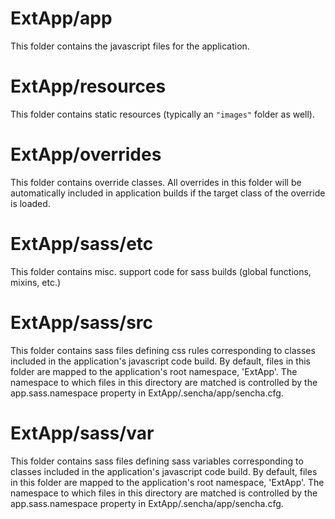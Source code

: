# ExtApp/app

This folder contains the javascript files for the application.

# ExtApp/resources

This folder contains static resources (typically an `"images"` folder as well).

# ExtApp/overrides

This folder contains override classes. All overrides in this folder will be 
automatically included in application builds if the target class of the override
is loaded.

# ExtApp/sass/etc

This folder contains misc. support code for sass builds (global functions, 
mixins, etc.)

# ExtApp/sass/src

This folder contains sass files defining css rules corresponding to classes
included in the application's javascript code build.  By default, files in this 
folder are mapped to the application's root namespace, 'ExtApp'. The
namespace to which files in this directory are matched is controlled by the
app.sass.namespace property in ExtApp/.sencha/app/sencha.cfg. 

# ExtApp/sass/var

This folder contains sass files defining sass variables corresponding to classes
included in the application's javascript code build.  By default, files in this 
folder are mapped to the application's root namespace, 'ExtApp'. The
namespace to which files in this directory are matched is controlled by the
app.sass.namespace property in ExtApp/.sencha/app/sencha.cfg. 
